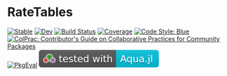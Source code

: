 # RateTables

[![Stable](https://img.shields.io/badge/docs-stable-blue.svg)](https://lrnv.github.io/RateTables.jl/stable/)
[![Dev](https://img.shields.io/badge/docs-dev-blue.svg)](https://lrnv.github.io/RateTables.jl/dev/)
[![Build Status](https://github.com/lrnv/RateTables.jl/actions/workflows/CI.yml/badge.svg?branch=main)](https://github.com/lrnv/RateTables.jl/actions/workflows/CI.yml?query=branch%3Amain)
[![Coverage](https://codecov.io/gh/lrnv/RateTables.jl/branch/main/graph/badge.svg)](https://codecov.io/gh/lrnv/RateTables.jl)
[![Code Style: Blue](https://img.shields.io/badge/code%20style-blue-4495d1.svg)](https://github.com/invenia/BlueStyle)
[![ColPrac: Contributor's Guide on Collaborative Practices for Community Packages](https://img.shields.io/badge/ColPrac-Contributor's%20Guide-blueviolet)](https://github.com/SciML/ColPrac)
[![PkgEval](https://JuliaCI.github.io/NanosoldierReports/pkgeval_badges/R/RateTables.svg)](https://JuliaCI.github.io/NanosoldierReports/pkgeval_badges/R/RateTables.html)
[![Aqua](https://raw.githubusercontent.com/JuliaTesting/Aqua.jl/master/badge.svg)](https://github.com/JuliaTesting/Aqua.jl)
